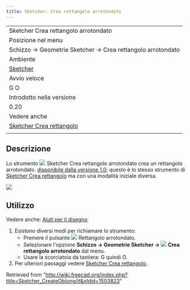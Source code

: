 ```yaml
---
title: Sketcherː Crea rettangolo arrotondato
---
```

|  |
| --- |
| Sketcher Crea rettangolo arrotondato |
| Posizione nel menu |
| Schizzo → Geometrie Sketcher → Crea rettangolo arrotondato |
| Ambiente |
| [Sketcher](/Sketcher_Workbench/it "Sketcher Workbench/it") |
| Avvio veloce |
| G O |
| Introdotto nella versione |
| 0.20 |
| Vedere anche |
| [Sketcher Crea rettangolo](/Sketcher_CreateRectangle/it "Sketcher CreateRectangle/it") |
|  |

## Descrizione

Lo strumento ![](/images/Sketcher_CreateOblong.svg) Sketcher Crea rettangolo arrotondato crea un rettangolo arrotondato. [disponibile dalla versione 1.0](/Release_notes_1.0/it "Release notes 1.0/it"): questo è lo stesso strumento di [Sketcher Crea rettangolo](/Sketcher_CreateRectangle/it "Sketcher CreateRectangle/it") ma con una modalità iniziale diversa.

![](/images/SketcherCreateRoundedRectangleExample.png)

## Utilizzo

Vedere anche: [Aiuti per il disegno](/Sketcher_Workbench/it#Drawing_aids "Sketcher Workbench/it").

1. Esistono diversi modi per richiamare lo strumento:
   * Premere il pulsante ![](/images/Sketcher_CreateOblong.svg) Rettangolo arrotondato.
   * Selezionare l'opzione **Schizzo → Geometrie Sketcher → ![](/images/Sketcher_CreateOblong.svg) Crea rettangolo arrotondato** dal menu.
   * Usare la scorciatoia da tastiera: G quindi O.
2. Per ulteriori passaggi vedere [Sketcher Crea rettangolo](/Sketcher_CreateRectangle/it#Usage "Sketcher CreateRectangle/it").

Retrieved from "<http://wiki.freecad.org/index.php?title=Sketcher_CreateOblong/it&oldid=1503823>"